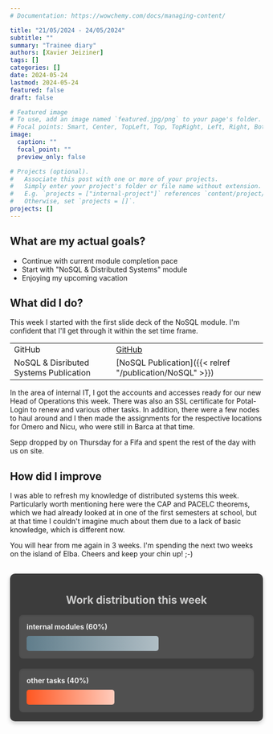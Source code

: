 ```yaml
---
# Documentation: https://wowchemy.com/docs/managing-content/

title: "21/05/2024 - 24/05/2024"
subtitle: ""
summary: "Trainee diary"
authors: [Xavier Jeiziner]
tags: []
categories: []
date: 2024-05-24
lastmod: 2024-05-24
featured: false
draft: false

# Featured image
# To use, add an image named `featured.jpg/png` to your page's folder.
# Focal points: Smart, Center, TopLeft, Top, TopRight, Left, Right, BottomLeft, Bottom, BottomRight.
image:
  caption: ""
  focal_point: ""
  preview_only: false

# Projects (optional).
#   Associate this post with one or more of your projects.
#   Simply enter your project's folder or file name without extension.
#   E.g. `projects = ["internal-project"]` references `content/project/deep-learning/index.md`.
#   Otherwise, set `projects = []`.
projects: []
---
```


## What are my actual goals?

- Continue with current module completion pace
- Start with "NoSQL & Distributed Systems" module
- Enjoying my upcoming vacation

## What did I do?

This week I started with the first slide deck of the NoSQL module. I'm confident that I'll get through it within the set time frame.

|                                        |                                                                           |
| -------------------------------------- | ------------------------------------------------------------------------- |
| GitHub                                 | [GitHub](https://github.com/JEX-98/aws/tree/main/NoSQLAndDistributedData) |
| NoSQL & Disributed Systems Publication | [NoSQL Publication]({{< relref "/publication/NoSQL" >}})                  |

In the area of internal IT, I got the accounts and accesses ready for our new Head of Operations this week. There was also an SSL certificate for Potal-Login to renew and various other tasks. In addition, there were a few nodes to haul around and I then made the assignments for the respective locations for Omero and Nicu, who were still in Barca at that time.

Sepp dropped by on Thursday for a Fifa and spent the rest of the day with us on site.

## How did I improve

I was able to refresh my knowledge of distributed systems this week. Particularly worth mentioning here were the CAP and PACELC theorems, which we had already looked at in one of the first semesters at school, but at that time I couldn't imagine much about them due to a lack of basic knowledge, which is different now.

You will hear from me again in 3 weeks. I'm spending the next two weeks on the island of Elba.
Cheers and keep your chin up! ;-)

<br>
<div style="padding: 18px; padding-top: 10px; color: #eee; background-color: #3c3c3c; border-radius: 10px; box-shadow: 0 4px 8px rgba(0,0,0,0.2);">
  <h2 style="text-align: center; color: #ccc;">Work distribution this week</h2>
  <div style="background-color: #505050; padding: 15px; margin-bottom: 20px; border-radius: 8px; color: #eee; box-shadow: inset 0 2px 4px rgba(0,0,0,0.1);">
    <strong>internal modules (60%)</strong>
    <div style="width: 60%; height: 30px; background: linear-gradient(to right, #607D8B 0%, #B0BEC5 100%); border-radius: 5px; margin-top: 10px;"></div>
  </div>
  <div style="background-color: #505050; padding: 15px; border-radius: 8px; color: #eee; box-shadow: inset 0 2px 4px rgba(0,0,0,0.1);">
    <strong>other tasks (40%)</strong>
    <div style="width: 40%; height: 30px; background: linear-gradient(to right, #FF5722 0%, #FFCCBC 100%); border-radius: 5px; margin-top: 10px;"></div>
  </div>
</div>

